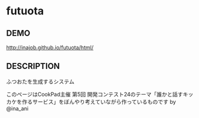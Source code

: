 futuota
=======

## DEMO


http://inajob.github.io/futuota/html/


## DESCRIPTION


ふつおたを生成するシステム

このページはCookPad主催 第5回 開発コンテスト24のテーマ「誰かと話すキッカケを作るサービス」をぼんやり考えていながら作っているものです
by @ina_ani
